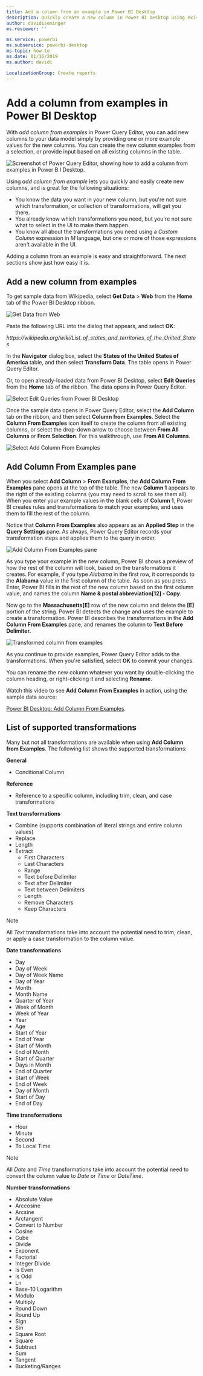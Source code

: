 ```yaml
---
title: Add a column from an example in Power BI Desktop
description: Quickly create a new column in Power BI Desktop using existing columns as examples.
author: davidiseminger
ms.reviewer: ''

ms.service: powerbi
ms.subservice: powerbi-desktop
ms.topic: how-to
ms.date: 01/16/2019
ms.author: davidi

LocalizationGroup: Create reports
---
```

# Add a column from examples in Power BI Desktop
With *add column from examples* in Power Query Editor, you can add new columns to your data model simply by providing one or more example values for the new columns. You can create the new column examples from a selection, or provide input based on all existing columns in the table.

![Screenshot of Power Query Editor, showing how to add a column from examples in Power B I Desktop.](media/desktop-add-column-from-example/add-column-from-example_01.png)

Using *add column from example* lets you quickly and easily create new columns, and is great for the following situations:

- You know the data you want in your new column, but you're not sure which transformation, or collection of transformations, will get you there.
- You already know which transformations you need, but you're not sure what to select in the UI to make them happen.
- You know all about the transformations you need using a *Custom Column* expression in *M* language, but one or more of those expressions aren't available in the UI.

Adding a column from an example is easy and straightforward. The next sections show just how easy it is.

## Add a new column from examples

To get sample data from Wikipedia, select **Get Data** > **Web** from the **Home** tab of the Power BI Desktop ribbon. 

![Get Data from Web](media/desktop-add-column-from-example/add-column-from-example_02.png)

Paste the following URL into the dialog that appears, and select **OK**: 

*https:\//wikipedia.org/wiki/List_of_states_and_territories_of_the_United_States*

In the **Navigator** dialog box, select the **States of the United States of America** table, and then select **Transform Data**. The table opens in Power Query Editor.

Or, to open already-loaded data from Power BI Desktop, select **Edit Queries** from the **Home** tab of the ribbon. The data opens in Power Query Editor. 

![Select Edit Queries from Power BI Desktop](media/desktop-add-column-from-example/add-column-from-example_05.png)

Once the sample data opens in Power Query Editor, select the **Add Column** tab on the ribbon, and then select **Column from Examples**. Select the **Column From Examples** icon itself to create the column from all existing columns, or select the drop-down arrow to choose between **From All Columns** or **From Selection**. For this walkthrough, use **From All Columns**.

![Select Add Column From Examples](media/desktop-add-column-from-example/add-column-from-example_03.png)

## Add Column From Examples pane
When you select **Add Column** > **From Examples**, the **Add Column From Examples** pane opens at the top of the table. The new **Column 1** appears to the right of the existing columns (you may need to scroll to see them all). When you enter your example values in the blank cells of **Column 1**, Power BI creates rules and transformations to match your examples, and uses them to fill the rest of the column.

Notice that **Column From Examples** also appears as an **Applied Step** in the **Query Settings** pane. As always, Power Query Editor records your transformation steps and applies them to the query in order.

![Add Column From Examples pane](media/desktop-add-column-from-example/add-column-from-example_04.png)

As you type your example in the new column, Power BI shows a preview of how the rest of the column will look, based on the transformations it creates. For example, if you type *Alabama* in the first row, it corresponds to the **Alabama** value in the first column of the table. As soon as you press Enter, Power BI fills in the rest of the new column based on the first column value, and names the column **Name & postal abbreviation[12] - Copy**.

Now go to the **Massachusetts[E]** row of the new column and delete the **[E]** portion of the string. Power BI detects the change and uses the example to create a transformation. Power BI describes the transformations in the **Add Column From Examples** pane, and renames the column to **Text Before Delimiter.** 

![Transformed column from examples](media/desktop-add-column-from-example/add-column-from-example_06.png)

As you continue to provide examples, Power Query Editor adds to the transformations. When you're satisfied, select **OK** to commit your changes. 

You can rename the new column whatever you want by double-clicking the column heading, or right-clicking it and selecting **Rename**. 

Watch this video to see **Add Column From Examples** in action, using the sample data source: 

[Power BI Desktop: Add Column From Examples](https://www.youtube.com/watch?v=-ykbVW9wQfw). 

## List of supported transformations
Many but not all transformations are available when using **Add Column from Examples**. The following list shows the supported transformations:

**General**

- Conditional Column

**Reference**
  
- Reference to a specific column, including trim, clean, and case transformations

**Text transformations**

- Combine (supports combination of literal strings and entire column values)
- Replace
- Length
- Extract   
  - First Characters
  - Last Characters
  - Range
  - Text before Delimiter
  - Text after Delimiter
  - Text between Delimiters
  - Length
  - Remove Characters
  - Keep Characters

> [!NOTE]
> All *Text* transformations take into account the potential need to trim, clean, or apply a case transformation to the column value.

**Date transformations**

- Day
- Day of Week
- Day of Week Name
- Day of Year
- Month
- Month Name
- Quarter of Year
- Week of Month
- Week of Year
- Year
- Age
- Start of Year
- End of Year
- Start of Month
- End of Month
- Start of Quarter
- Days in Month
- End of Quarter
- Start of Week
- End of Week
- Day of Month
- Start of Day
- End of Day

**Time transformations**

- Hour
- Minute
- Second  
- To Local Time

> [!NOTE]
> All *Date* and *Time* transformations take into account the potential need to convert the column value to *Date* or *Time* or *DateTime*.

**Number transformations** 

- Absolute Value
- Arccosine
- Arcsine
- Arctangent
- Convert to Number
- Cosine
- Cube
- Divide
- Exponent
- Factorial
- Integer Divide
- Is Even
- Is Odd
- Ln
- Base-10 Logarithm
- Modulo
- Multiply
- Round Down
- Round Up
- Sign
- Sin
- Square Root
- Square
- Subtract
- Sum
- Tangent
- Bucketing/Ranges
